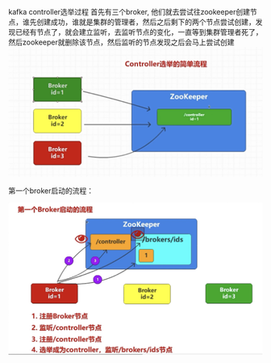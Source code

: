 kafka controller选举过程
首先有三个broker, 他们就去尝试往zookeeper创建节点，谁先创建成功，谁就是集群的管理者，然后之后剩下的两个节点尝试创建，发现已经有节点了，就会建立监听，去监听节点的变化，一直等到集群管理者死了，然后zookeeper就删除该节点，然后监听的节点发现之后会马上尝试创建
![architect](images/09-kafka.png)

第一个broker启动的流程：

![architect](images/10-kafka.png)